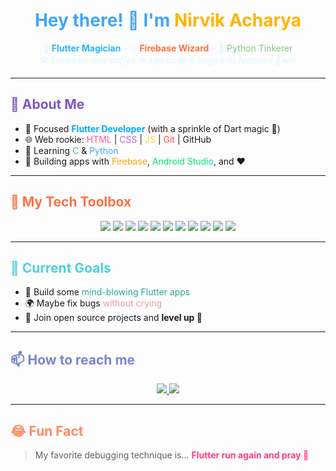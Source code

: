 <h1 align="center" style="color:#42A5F5;">Hey there! 👋 I'm <span style="color:#FFB300;">Nirvik Acharya</span></h1>

<p align="center" style="color:#E0F7FA;">
  🚀 <b><span style="color:#29B6F6;">Flutter Magician</span></b> • 🔥 <b><span style="color:#FF7043;">Firebase Wizard</span></b> • 🧠 <span style="color:#81C784;">Python Tinkerer</span> <br>
  🛠️ <i>Loves turning coffee ☕ into code & bugs into features 🐛➡️✨</i>
</p>

---

<h2 style="color:#7E57C2;">🦄 About Me</h2>

- 🎯 Focused <b style="color:#03A9F4;">Flutter Developer</b> (with a sprinkle of Dart magic 🧙)
- 🌐 Web rookie: <span style="color:#F06292;">HTML</span> | <span style="color:#BA68C8;">CSS</span> | <span style="color:#FDD835;">JS</span> | <span style="color:#EF5350;">Git</span> | GitHub
- 🧠 Learning <span style="color:#4DB6AC;">C</span> & <span style="color:#42A5F5;">Python</span>
- 💾 Building apps with <span style="color:#FFA000;">Firebase</span>, <span style="color:#00E676;">Android Studio</span>, and ❤️

---

<h2 style="color:#FF7043;">🧰 My Tech Toolbox</h2>

<p align="center">
  <img src="https://img.shields.io/badge/Flutter-02569B?style=for-the-badge&logo=flutter&logoColor=white"/>
  <img src="https://img.shields.io/badge/Dart-0175C2?style=for-the-badge&logo=dart&logoColor=white"/>
  <img src="https://img.shields.io/badge/Firebase-FFCA28?style=for-the-badge&logo=firebase&logoColor=black"/>
  <img src="https://img.shields.io/badge/Android%20Studio-3DDC84?style=for-the-badge&logo=android-studio&logoColor=white"/>
  <img src="https://img.shields.io/badge/Git-F05032?style=for-the-badge&logo=git&logoColor=white"/>
  <img src="https://img.shields.io/badge/GitHub-181717?style=for-the-badge&logo=github&logoColor=white"/>
  <img src="https://img.shields.io/badge/HTML5-E34F26?style=for-the-badge&logo=html5&logoColor=white"/>
  <img src="https://img.shields.io/badge/C-00599C?style=for-the-badge&logo=c&logoColor=white"/>
  <img src="https://img.shields.io/badge/CSS3-1572B6?style=for-the-badge&logo=css3&logoColor=white"/>
  <img src="https://img.shields.io/badge/JavaScript-F7DF1E?style=for-the-badge&logo=javascript&logoColor=black"/>
  <img src="https://img.shields.io/badge/Python-3776AB?style=for-the-badge&logo=python&logoColor=white"/>
</p>

---

<h2 style="color:#4DD0E1;">🎯 Current Goals</h2>

- 🔨 Build some <span style="color:#26A69A;">mind-blowing Flutter apps</span>
- 🌍 Maybe fix bugs <span style="color:#EF9A9A;">without crying</span>
- 💼 Join open source projects and <b>level up 💪</b>

---

<h2 style="color:#7986CB;">📫 How to reach me</h2>

<p align="center">
  <a href="mailto:nirvik640@gmail.com">
    <img src="https://img.shields.io/badge/-Gmail-D14836?style=for-the-badge&logo=gmail&logoColor=white"/>
  </a>
  <a href="https://np.linkedin.com/in/nirvik-acharya-2585022ab">
    <img src="https://img.shields.io/badge/-LinkedIn-0077B5?style=for-the-badge&logo=linkedin&logoColor=white"/>
  </a>
</p>

---

<h2 style="color:#FF8A65;">😂 Fun Fact</h2>

<blockquote>
  My favorite debugging technique is... <b><span style="color:#FF4081;">Flutter run again and pray 🙏</span></b>
</blockquote>
